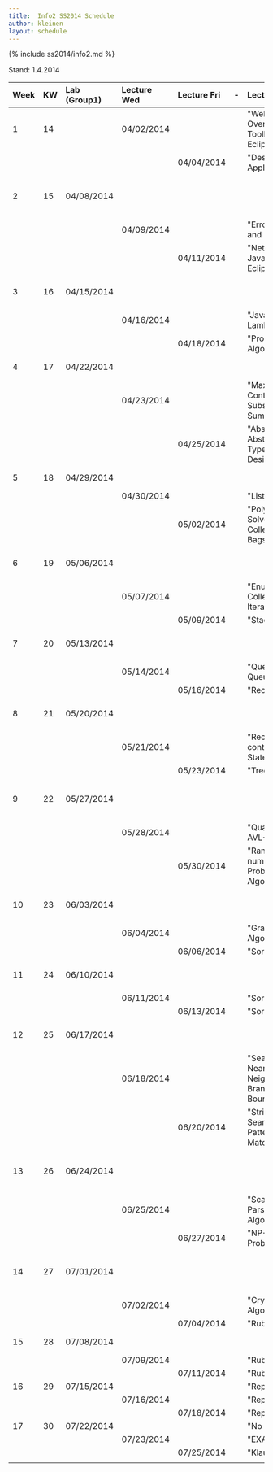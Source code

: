 ```yaml
---
title:  Info2 SS2014 Schedule
author: kleinen
layout: schedule
---
```

{% include ss2014/info2.md %}

Stand: 1.4.2014

| Week | KW | Lab (Group1) | Lecture Wed | Lecture Fri | - | Lecture Topic                                           | Lab No | Lab Topic                                       |  |
|:-----|:---|:-------------|:------------|:------------|:--|:--------------------------------------------------------|:-------|:------------------------------------------------|:-|
| 1    | 14 |              | 04/02/2014  |             |   | "Welcome Back, Overview, Toolbox: Java, Eclipse, GIT"   |        |                                                 |  |
|      |    |              |             | 04/04/2014  |   | "Designing Applications"                                |        |                                                 |  |
| 2    | 15 | 04/08/2014   |             |             |   |                                                         | 1      | "Designing an Application, CRC Cards & Toolbox" |  |
|      |    |              | 04/09/2014  |             |   | "Error Handling and Exceptions"                         |        |                                                 |  |
|      |    |              |             | 04/11/2014  |   | "Networking in Java. File I/O. Eclipse."                |        |                                                 |  |
| 3    | 16 | 04/15/2014   |             |             |   |                                                         | 2      | "Implementing CRC cards (Pre-Lab!)"             |  |
|      |    |              | 04/16/2014  |             |   | "Java 8 - Lambdas"                                      |        |                                                 |  |
|      |    |              |             | 04/18/2014  |   | "Properties of Algorithms"                              |        |                                                 |  |
| 4    | 17 | 04/22/2014   |             |             |   |                                                         | 3      | "Chatterbox (Pre-Lab!)"                         |  |
|      |    |              | 04/23/2014  |             |   | "Maximum Contiguous Subsequence Sum "                   |        |                                                 |  |
|      |    |              |             | 04/25/2014  |   | "Abstraction: Abstract Data Types and Design Patterns"  |        |                                                 |  |
| 5    | 18 | 04/29/2014   |             |             |   |                                                         | 4      | "Histogram (Pre-Lab!)"                          |  |
|      |    |              | 04/30/2014  |             |   | "Lists"                                                 |        |                                                 |  |
|      |    |              |             | 05/02/2014  |   | "Polya: How to Solve It. Collections: Sets, Bags, Maps. | "      |                                                 |  |
| 6    | 19 | 05/06/2014   |             |             |   |                                                         | 5      | "Execution Times (Pre-Lab!)"                    |  |
|      |    |              | 05/07/2014  |             |   | "Enumerations - Collections - Iterators"                |        |                                                 |  |
|      |    |              |             | 05/09/2014  |   | "Stacks"                                                |        |                                                 |  |
| 7    | 20 | 05/13/2014   |             |             |   |                                                         | 6      | "Abstract Data Types (Pre-Lab!)"                |  |
|      |    |              | 05/14/2014  |             |   | "Queues, Priority Queues"                               |        |                                                 |  |
|      |    |              |             | 05/16/2014  |   | "Recursion"                                             |        |                                                 |  |
| 8    | 21 | 05/20/2014   |             |             |   |                                                         | 7      | "Fun with Calculators - I (Pre-Lab!)"           |  |
|      |    |              | 05/21/2014  |             |   | "Recursion continued, Finite State Automata"            |        |                                                 |  |
|      |    |              |             | 05/23/2014  |   | "Trees"                                                 |        |                                                 |  |
| 9    | 22 | 05/27/2014   |             |             |   |                                                         | 8      | "Reverse Polish Notation (Pre-Lab!)"            |  |
|      |    |              | 05/28/2014  |             |   | "Quadtrees, AVL-Trees"                                  |        |                                                 |  |
|      |    |              |             | 05/30/2014  |   | "Random numbers, Probabilistic Algorithms"              |        |                                                 |  |
| 10   | 23 | 06/03/2014   |             |             |   |                                                         | 9      | "Fun with Calculators - II (Pre-Lab!)"          |  |
|      |    |              | 06/04/2014  |             |   | "Graphs, Graph Algorithms"                              |        |                                                 |  |
|      |    |              |             | 06/06/2014  |   | "Sorting"                                               |        |                                                 |  |
| 11   | 24 | 06/10/2014   |             |             |   |                                                         | 10     | "Recursive Triangles (Pre-Lab!)"                |  |
|      |    |              | 06/11/2014  |             |   | "Sorting"                                               |        |                                                 |  |
|      |    |              |             | 06/13/2014  |   | "Sorting"                                               |        |                                                 |  |
| 12   | 25 | 06/17/2014   |             |             |   |                                                         | 11     | "Getting from A to B (Pre-Lab!)"                |  |
|      |    |              | 06/18/2014  |             |   | "Searching, Nearest Neighbor, Branch and Bound"         |        |                                                 |  |
|      |    |              |             | 06/20/2014  |   | "String Searching and Pattern Matching"                 |        |                                                 |  |
| 13   | 26 | 06/24/2014   |             |             |   |                                                         | 12     | "Scrabble Cheater Basic Edition (Pre-Lab!)"     |  |
|      |    |              | 06/25/2014  |             |   | "Scanning and Parsing Algorithms"                       |        |                                                 |  |
|      |    |              |             | 06/27/2014  |   | "NP-Complete Problems"                                  |        |                                                 |  |
| 14   | 27 | 07/01/2014   |             |             |   |                                                         | 13     | "Scrabble Cheater Deluxe (Pre-Lab!)"            |  |
|      |    |              | 07/02/2014  |             |   | "Cryptographic Algorithms"                              |        |                                                 |  |
|      |    |              |             | 07/04/2014  |   | "Ruby"                                                  |        |                                                 |  |
| 15   | 28 | 07/08/2014   |             |             |   |                                                         | 14     | "Eight Queens (Pre-Lab!)"                       |  |
|      |    |              | 07/09/2014  |             |   | "Ruby"                                                  |        |                                                 |  |
|      |    |              |             | 07/11/2014  |   | "Ruby"                                                  |        |                                                 |  |
| 16   | 29 | 07/15/2014   |             |             |   | "Repetition"                                            |        |                                                 |  |
|      |    |              | 07/16/2014  |             |   | "Repetition"                                            |        |                                                 |  |
|      |    |              |             | 07/18/2014  |   | "Repetition"                                            |        |                                                 |  |
| 17   | 30 | 07/22/2014   |             |             |   | "No Lab"                                                |        |                                                 |  |
|      |    |              | 07/23/2014  |             |   | "EXAM"                                                  |        |                                                 |  |
|      |    |              |             | 07/25/2014  |   | "Klausureinsicht"                                       |        |                                                 |  |
|      |    |              |             |             |   |                                                         |        |                                                 |  |
